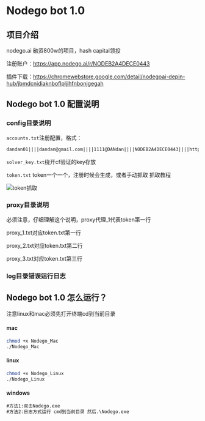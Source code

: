 # Nodego bot 1.0
## 项目介绍
nodego.ai 融资800w的项目，hash capital领投

注册账户：https://app.nodego.ai/r/NODEB2A4DECE0443

插件下载：https://chromewebstore.google.com/detail/nodegoai-depin-hub/jbmdcnidiaknboflpljihfnbonjgegah

## Nodego bot 1.0 配置说明
### config目录说明
``accounts.txt``注册配置，格式：
```txt
dandan01||||dandan@gmail.com||||1111@DANdan||||NODEB2A4DECE0443||||http://192.168.2.7:50003
```

``solver_key.txt``绕开cf验证的key存放

``token.txt`` token一个一个，注册时候会生成，或者手动抓取
抓取教程

![token抓取](https://github.com/user-attachments/assets/bbd0a1c4-3443-451d-aef5-1d95f19e6a9a)


### proxy目录说明
必须注意，仔细理解这个说明，proxy代理_1代表token第一行

proxy_1.txt对应token.txt第一行

proxy_2.txt对应token.txt第二行

proxy_3.txt对应token.txt第三行

### log目录错误运行日志


## Nodego bot 1.0 怎么运行？
注意linux和mac必须先打开终端cd到当前目录
#### mac
```bash
chmod +x Nodego_Mac
./Nodego_Mac
```

#### linux
```bash
chmod +x Nodego_Linux
./Nodego_Linux
```

#### windows
```txt
#方法1:双击Nodego.exe
#方法2:日志方式运行 cmd到当前目录 然后.\Nodego.exe
```
